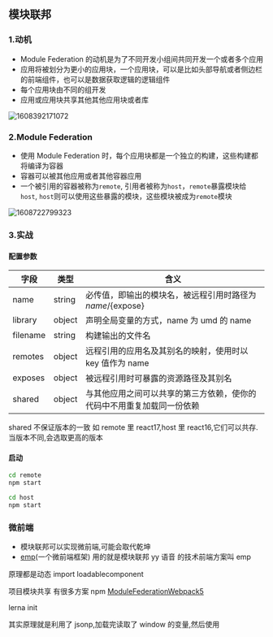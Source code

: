 ## 模块联邦

### 1.动机

- Module Federation 的动机是为了不同开发小组间共同开发一个或者多个应用
- 应用将被划分为更小的应用块，一个应用块，可以是比如头部导航或者侧边栏的前端组件，也可以是数据获取逻辑的逻辑组件
- 每个应用块由不同的组开发
- 应用或应用块共享其他其他应用块或者库

![1608392171072](https://p3-juejin.byteimg.com/tos-cn-i-k3u1fbpfcp/f15b0cb967cc48dbb3af11929b11c9c9~tplv-k3u1fbpfcp-zoom-1.image)

### 2.Module Federation

- 使用 Module Federation 时，每个应用块都是一个独立的构建，这些构建都将编译为容器
- 容器可以被其他应用或者其他容器应用
- 一个被引用的容器被称为`remote`, 引用者被称为`host`，`remote`暴露模块给`host`, `host`则可以使用这些暴露的模块，这些模块被成为`remote`模块

![1608722799323](https://p3-juejin.byteimg.com/tos-cn-i-k3u1fbpfcp/cb7e7e683008432dad49c5f0fdac93a3~tplv-k3u1fbpfcp-zoom-1.image)

### 3.实战

#### 配置参数

| 字段     | 类型   | 含义                                                                   |
| -------- | ------ | ---------------------------------------------------------------------- |
| name     | string | 必传值，即输出的模块名，被远程引用时路径为${name}/${expose}            |
| library  | object | 声明全局变量的方式，name 为 umd 的 name                                |
| filename | string | 构建输出的文件名                                                       |
| remotes  | object | 远程引用的应用名及其别名的映射，使用时以 key 值作为 name               |
| exposes  | object | 被远程引用时可暴露的资源路径及其别名                                   |
| shared   | object | 与其他应用之间可以共享的第三方依赖，使你的代码中不用重复加载同一份依赖 |

shared 不保证版本的一致
如 remote 里 react17,host 里 react16,它们可以共存. 当版本不同,会选取更高的版本

#### 启动

```bash
cd remote
npm start

cd host
npm start
```

### 微前端

- 模块联邦可以实现微前端,可能会取代乾坤
- [emp](https://github.com/efoxTeam/emp)(一个微前端框架) 用的就是模块联邦
  yy 语音 的技术前端方案叫 emp

原理都是动态 import
loadablecomponent

项目模块共享
有很多方案 npm
[ModuleFederationWebpack5](https://github.com/sokra/slides/blob/master/content/ModuleFederationWebpack5.md)

lerna init

其实原理就是利用了 jsonp,加载完读取了 window 的变量,然后使用
